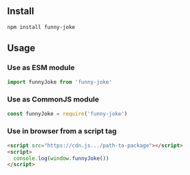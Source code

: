 ## Install

```shell
npm install funny-joke
```

## Usage

### Use as ESM module

```javascript
import funnyJoke from 'funny-joke'
```

### Use as CommonJS module

```javascript
const funnyJoke = require('funny-joke')
```

### Use in browser from a script tag

```html
<script src="https://cdn.js.../path-to-package"></script>
<script>
  console.log(window.funnyJoke())
</script>
```
